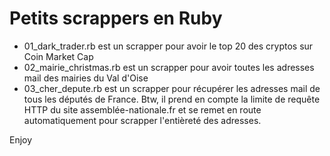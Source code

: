 # Petits scrappers en Ruby

- 01_dark_trader.rb est un scrapper pour avoir le top 20 des cryptos sur Coin Market Cap
- 02_mairie_christmas.rb est un scrapper pour avoir toutes les adresses mail des mairies du Val d'Oise
- 03_cher_depute.rb est un scrapper pour récupérer les adresses mail de tous les députés de France. Btw, il prend en compte la limite de requête HTTP du site assemblée-nationale.fr et se remet en route automatiquement pour scrapper l'entièreté des adresses.

Enjoy

